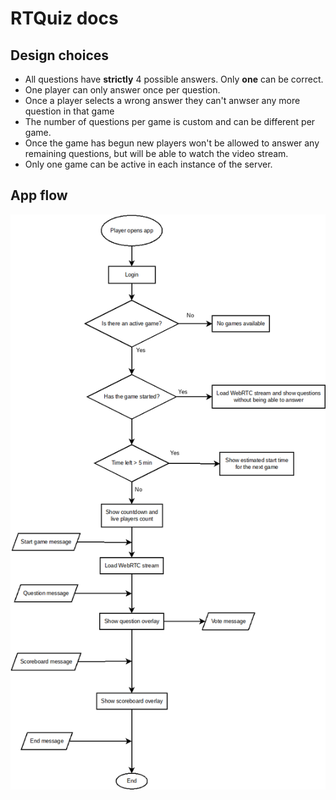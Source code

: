 # RTQuiz docs

## Design choices

- All questions have **strictly** 4 possible answers. Only **one** can be correct.
- One player can only answer once per question.
- Once a player selects a wrong answer they can't anwser any more question in that game
- The number of questions per game is custom and can be different per game.
- Once the game has begun new players won't be allowed to answer any remaining questions, but will be able to watch the video stream.
- Only one game can be active in each instance of the server.

## App flow

![](img/rtquiz_flow.png)

